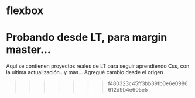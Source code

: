 # flexbox
Probando desde LT, para margin master...
=======
Aquí se contienen proyectos reales de LT
para seguir aprendiendo Css, con la ultima actualización..
y mas...
Agregué cambio desde el origen
>>>>>>> f480323c45ff3bb39fb0e6e0986612d9b4e605e5
